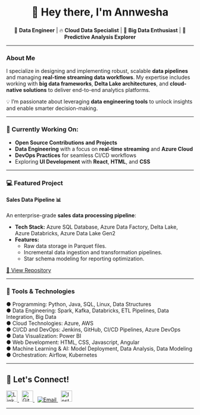 
<h1 align="center">👋 Hey there, I'm Annwesha</h1>

###

<p align="center">
🌟 <b>Data Engineer</b> | 🔥 <b>Cloud Data Specialist</b> | 🚢 <b>Big Data Enthusiast</b> | 🧠 <b>Predictive Analysis Explorer</b>
</p>

---

### About Me  
I specialize in designing and implementing robust, scalable **data pipelines** and managing **real-time streaming data workflows**. My expertise includes working with **big data frameworks**, **Delta Lake architectures**, and **cloud-native solutions** to deliver end-to-end analytics platforms.  

💡 I’m passionate about leveraging **data engineering tools** to unlock insights and enable smarter decision-making.  

---

### 🔨 Currently Working On:
- **Open Source Contributions and Projects**  
- **Data Engineering** with a focus on **real-time streaming** and **Azure Cloud**  
- **DevOps Practices** for seamless CI/CD workflows  
- Exploring **UI Development** with **React**, **HTML**, and **CSS**  

---

### 💻 Featured Project  

#### **Sales Data Pipeline** 📊  
An enterprise-grade **sales data processing pipeline**:  
- **Tech Stack:** Azure SQL Database, Azure Data Factory, Delta Lake, Azure Databricks, Azure Data Lake Gen2  
- **Features:**  
  - Raw data storage in Parquet files.  
  - Incremental data ingestion and transformation pipelines.  
  - Star schema modeling for reporting optimization.  

[🔗 View Repository](https://github.com/Annwesha24/Car-Sales-Analysis-DE-Project)

---
 
### 🔧 Tools & Technologies  

● Programming: Python, Java, SQL, Linux, Data Structures<br>
● Data Engineering: Spark, Kafka, Databricks, ETL Pipelines, Data Integration, Big Data<br>
● Cloud Technologies: Azure, AWS<br>
● CI/CD and DevOps: Jenkins, GitHub, CI/CD Pipelines, Azure DevOps<br>
● Data Visualization: Power BI<br>
● Web Development: HTML, CSS, Javascript, Angular<br>
● Machine Learning & AI: Model Deployment, Data Analysis, Data Modeling<br>
● Orchestration: Airflow, Kubernetes

---

## 🔗 Let's Connect!  

<p>
  <a href="https://www.linkedin.com/in/annwesha-mondal/" target="_blank">
    <img src="https://raw.githubusercontent.com/rahuldkjain/github-profile-readme-generator/master/src/images/icons/Social/linked-in-alt.svg" alt="LinkedIn" width="30" />
  </a>&nbsp;
  <a href="https://github.com/Annwesha24" target="_blank">
    <img src="https://github.com/rahuldkjain/github-profile-readme-generator/blob/master/src/images/icons/Social/github.svg" alt="GitHub" width='30'>
  </a>&nbsp;
  <a href="annwesha.mondal99@gmail.com" target="_blank">
    <img src="https://img.shields.io/badge/Email-D14836?style=for-the-badge&logo=gmail&logoColor=white" alt="Email">
  </a>&nbsp;
  <a href="https://www.instagram.com/_a.n.n.w.e.s.h.a_/" target="_blank">
    <img src="https://raw.githubusercontent.com/rahuldkjain/github-profile-readme-generator/master/src/images/icons/Social/instagram.svg" alt="Instagram" width="30">
  </a>
</p>

---
